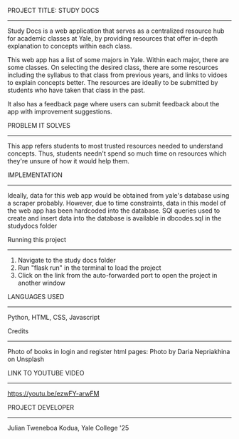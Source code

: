 PROJECT TITLE: STUDY DOCS
***********
Study Docs is a web application that serves as a centralized resource hub for academic classes at Yale, by providing resources that offer in-depth explanation to concepts within each class.

This web app has a list of some majors in Yale. Within each major, there are some classes. On selecting the desired class, there are some resources including the syllabus to that class from previous years, and links to vidoes to explain concepts better. The resources are ideally to be submitted by students who have taken that class in the past.

It also has a feedback page where users can submit feedback about the app with improvement suggestions.


PROBLEM IT SOLVES
******************
This app refers students to most trusted resources needed to understand concepts. Thus, students needn't spend so much time on resources which they're unsure of how it would help them.

IMPLEMENTATION
**************
Ideally, data for this web app would be obtained from yale's database using a scraper probably. However, due to time constraints, data in this model of the web app has been hardcoded into the database. SQl queries used to create and insert data into the database is available in dbcodes.sql in the studydocs folder

Running this project
*********************
1. Navigate to the study docs folder
2. Run "flask run" in the terminal to load the project
3. Click on the link from the auto-forwarded port to open the project in another window


LANGUAGES USED
***************
Python, HTML, CSS, Javascript


Credits
*******
Photo of books in login and register html pages: Photo by Daria Nepriakhina on Unsplash


LINK TO YOUTUBE VIDEO
*********************
https://youtu.be/ezwFY-arwFM


PROJECT DEVELOPER
*****************
Julian Tweneboa Kodua, Yale College '25